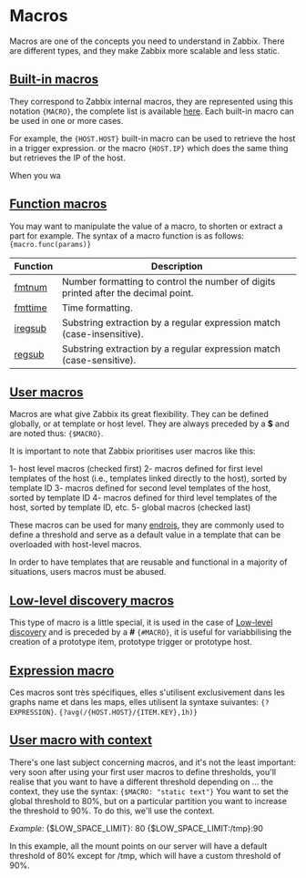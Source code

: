# Macros

Macros are one of the concepts you need to understand in Zabbix. There are different types, and they make Zabbix more scalable and less static.

## [Built-in macros](https://www.zabbix.com/documentation/7.0/en/manual/appendix/macros/supported_by_location)

They correspond to Zabbix internal macros, they are represented using this notation `{MACRO}`, the complete list is available [here](https://www.zabbix.com/documentation/7.0/en/manual/appendix/macros/supported_by_location). Each built-in macro can be used in one or more cases.

For example, the `{HOST.HOST}` built-in macro can be used to retrieve the host in a trigger expression.
or the macro `{HOST.IP}` which does the same thing but retrieves the IP of the host.

When you wa

## [Function macros](https://www.zabbix.com/documentation/7.0/en/manual/config/macros/macro_functions)

You may want to manipulate the value of a macro, to shorten or extract a part for example.
The syntax of a macro function is as follows: `{macro.func(params)}`

|Function|Description|
|--|--|
|[fmtnum](https://www.zabbix.com/documentation/7.0/en/manual/config/macros/macro_functions#fmtnum)|Number formatting to control the number of digits printed after the decimal point.|
|[fmttime](https://www.zabbix.com/documentation/7.0/en/manual/config/macros/macro_functions#fmttime)|Time formatting.|
|[iregsub](https://www.zabbix.com/documentation/7.0/en/manual/config/macros/macro_functions#iregsub)|Substring extraction by a regular expression match (case-insensitive).|
|[regsub](https://www.zabbix.com/documentation/7.0/en/manual/config/macros/macro_functions#regsub)|Substring extraction by a regular expression match (case-sensitive).|

## [User macros](https://www.zabbix.com/documentation/7.0/en/manual/config/macros/user_macros)

Macros are what give Zabbix its great flexibility. They can be defined globally, or at template or host level.
They are always preceded by a **\$** and are noted thus: `{$MACRO}`.

It is important to note that Zabbix prioritises user macros like this:

1- host level macros (checked first)
2- macros defined for first level templates of the host (i.e., templates linked directly to the host), sorted by template ID
3- macros defined for second level templates of the host, sorted by template ID
4- macros defined for third level templates of the host, sorted by template ID, etc.
5- global macros (checked last)

These macros can be used for many [endrois](https://www.zabbix.com/documentation/7.0/en/manual/appendix/macros/supported_by_location_user), they are commonly used to define a threshold and serve as a default value in a template that can be overloaded with host-level macros.

In order to have templates that are reusable and functional in a majority of situations, users macros must be abused.

## [Low-level discovery macros](https://www.zabbix.com/documentation/7.0/en/manual/config/macros/lld_macros)

This type of macro is a little special, it is used in the case of [Low-level discovery](https://www.zabbix.com/documentation/7.0/en/manual/discovery/low_level_discovery) and is preceded by a **#** `{#MACRO}`, it is useful for variabbilising the creation of a prototype item, prototype trigger or prototype host.

## [Expression macro](https://www.zabbix.com/documentation/7.0/en/manual/config/macros/expression_macros)

Ces macros sont très spécifiques, elles s'utilisent exclusivement dans les graphs name et dans les maps, elles utilisent la syntaxe suivantes: `{?EXPRESSION}`.
`{?avg(/{HOST.HOST}/{ITEM.KEY},1h)}`

## [User macro with context](https://www.zabbix.com/documentation/7.0/en/manual/config/macros/user_macros_context)

There's one last subject concerning macros, and it's not the least important: very soon after using your first user macros to define thresholds, you'll realise that you want to
have a different threshold depending on ... the context, they use the syntax: `{$MACRO: "static text"}`
You want to set the global threshold to 80%, but on a particular partition you want to increase the threshold to 90%. To do this, we'll use the context.

_Example:_
{$LOW_SPACE_LIMIT}: 80
{$LOW_SPACE_LIMIT:/tmp}:90

In this example, all the mount points on our server will have a default threshold of 80% except for /tmp, which will have a custom threshold of 90%.
